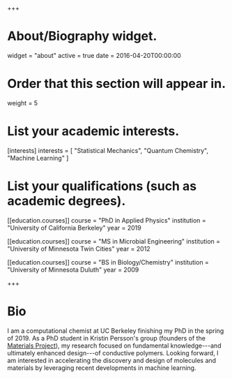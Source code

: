 +++
# About/Biography widget.
widget = "about"
active = true
date = 2016-04-20T00:00:00

# Order that this section will appear in.
weight = 5

# List your academic interests.
[interests]
  interests = [
    "Statistical Mechanics",
    "Quantum Chemistry",
    "Machine Learning" 
  ]

# List your qualifications (such as academic degrees).
[[education.courses]]
  course = "PhD in Applied Physics"
  institution = "University of California Berkeley"
  year = 2019

[[education.courses]]
  course = "MS in Microbial Engineering"
  institution = "University of Minnesota Twin Cities"
  year = 2012

[[education.courses]]
  course = "BS in Biology/Chemistry"
  institution = "University of Minnesota Duluth"
  year = 2009
 
+++

# Bio

I am a computational chemist at UC Berkeley finishing my PhD in the spring of 2019. As a PhD student in Kristin Persson's group (founders of the [Materials Project](https://materialsproject.org)), my research focused on fundamental knowledge---and ultimately enhanced design---of conductive polymers. Looking forward, I am interested in accelerating the discovery and design of molecules and materials by leveraging recent developments in machine learning.
